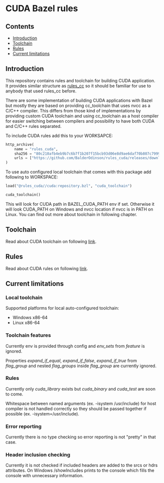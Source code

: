 # CUDA Bazel rules

## Contents
- [Introduction](#introduction)
- [Toolchain](https://github.com/BalderOdinson/rules_cuda/blob/main/docs/toolchain/README.md)
- [Rules](https://github.com/BalderOdinson/rules_cuda/blob/main/docs/rules/README.md)
- [Current limitations](#current-limitations)

## Introduction

This repository contains rules and toolchain for building CUDA application. It provides similar structure as [rules_cc](https://github.com/bazelbuild/rules_cc) so it should be familiar for use to anybody that used rules_cc before.

There are some implementation of building CUDA applications with Bazel but mostly they are based on providing cc_toolchain that uses nvcc as a C/C++ compiler. This differs from those kind of implementations by providing custom CUDA toolchain and using cc_toolchain as a host compiler for easier switching between compilers and possibility to have both CUDA and C/C++ rules separated.

To include CUDA rules add this to your WORKSAPCE:
```python
http_archive(
    name = "rules_cuda",
    sha256 = "80c210afb4eb9b7c6b7f1b207f15bcb93d06e8d9ae6daf70b807c799904f39f0",
    urls = ["https://github.com/BalderOdinson/rules_cuda/releases/download/0.0.2/rules_cuda-v0.0.2.tar.gz"],
)
```

To use auto configured local toolchain that comes with this package add following to WORKSPACE:
```python
load("@rules_cuda//cuda:repository.bzl", "cuda_toolchain")

cuda_toolchain()
```
This will look for CUDA path in BAZEL_CUDA_PATH env if set. Otherwise it will look CUDA_PATH on Windows and nvcc location if nvcc is in PATH on Linux. You can find out more about toolchain in following chapter.

## Toolchain

Read about CUDA toolchain on following [link](https://github.com/BalderOdinson/rules_cuda/blob/main/docs/toolchain/README.md).

## Rules

Read about CUDA rules on following [link](https://github.com/BalderOdinson/rules_cuda/blob/main/docs/rules/README.md).

## Current limitations

### Local toolchain

Supported platforms for local auto-configured toolchain:
- Windows x86-64
- Linux x86-64

### Toolchain features

Currently env is provided through config and _env_sets_ from _feature_ is ignored.

Properties _expand_if_equal_, _expand_if_false_, _expand_if_true_ from _flag_group_ and nested _flag_groups_ inside _flag_group_ are currently ignored.

### Rules

Currently only _cuda_library_ exists but _cuda_binary_ and _cuda_test_ are soon to come.

Whitespace between named arguments (ex. -isystem /usr/include) for host compiler is not handled correctly so they should be passed together if possible (ex. -isystem=/usr/include).

### Error reporting

Currently there is no type checking so error reporting is not "pretty" in that case.

### Header inclusion checking

Currently it is not checked if included headers are added to the srcs or hdrs attributes. On Windows /showIncludes prints to the console which fills the console with unnecessary information.
